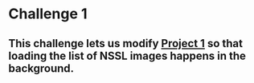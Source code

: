 # Challenge 1

## This challenge lets us modify [Project 1](https://github.com/deathlezz/100-Days-of-Swift/tree/main/Projects/01-Project1) so that loading the list of NSSL images happens in the background.


